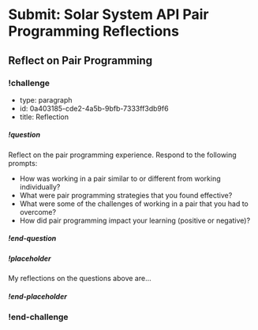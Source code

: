 # Submit: Solar System API Pair Programming Reflections

## Reflect on Pair Programming

<!-- prettier-ignore-start -->
### !challenge
* type: paragraph
* id: 0a403185-cde2-4a5b-9bfb-7333ff3db9f6
* title: Reflection
##### !question

Reflect on the pair programming experience.  Respond to the following prompts:

- How was working in a pair similar to or different from working individually?
- What were pair programming strategies that you found effective?
- What were some of the challenges of working in a pair that you had to overcome?
- How did pair programming impact your learning (positive or negative)?

##### !end-question
##### !placeholder

My reflections on the questions above are...

##### !end-placeholder
### !end-challenge
<!-- prettier-ignore-end -->


